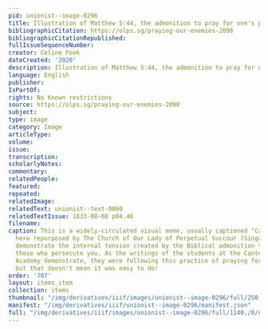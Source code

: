 ```yaml
---
pid: unionist--image-0296
title: Illustration of Matthew 5:44, the admonition to pray for one's persecutors
bibliographicCitation: https://olps.sg/praying-our-enemies-2098
bibliographicCitationRepublished: 
fullIssueSequenceNumber: 
creator: Celine Fook
dateCreated: '2020'
description: Illustration of Matthew 5:44, the admonition to pray for one's persecutors
language: English
publisher: 
IsPartOf: 
rights: No Known restrictions
source: https://olps.sg/praying-our-enemies-2098
subject: 
type: image
category: Image
articleType: 
volume: 
issue: 
transcription: 
scholarlyNotes: 
commentary: 
relatedPeople: 
featured: 
repeated: 
relatedImage: 
relatedText: unionist--text-0060
relatedTextIssue: 1833-08-08 p04.46
filename: 
caption: This is a widely-circulated visual meme, usually captioned "Calm Down" but
  here repurposed by The Church of Our Lady of Perpetual Succour (Singapore) to instead
  demonstrate the internal tension created by the Biblical admonition to pray for
  those who persecute you. As the writings of the students at the Canterbury Female
  Academy demonstrate, they were following this practice of praying for their enemies,
  but that doesn't mean it was easy to do!
order: '707'
layout: items_item
collection: items
thumbnail: "/img/derivatives/iiif/images/unionist--image-0296/full/250,/0/default.jpg"
manifest: "/img/derivatives/iiif/unionist--image-0296/manifest.json"
full: "/img/derivatives/iiif/images/unionist--image-0296/full/1140,/0/default.jpg"
---
```

